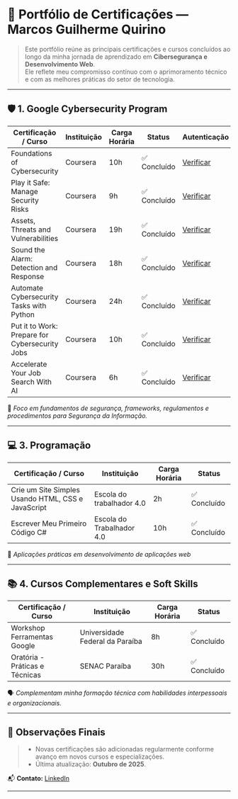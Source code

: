 # 🧠 Portfólio de Certificações — Marcos Guilherme Quirino

> Este portfólio reúne as principais certificações e cursos concluídos ao longo da minha jornada de aprendizado em **Cibersegurança e Desenvolvimento Web**.  
> Ele reflete meu compromisso contínuo com o aprimoramento técnico e com as melhores práticas do setor de tecnologia.

---

## 🛡️ 1. Google Cybersecurity Program
| Certificação / Curso | Instituição | Carga Horária | Status | Autenticação |
|----------------------|-------------|----------------|--------|-------------|
| Foundations of Cybersecurity | Coursera | 10h | ✅ Concluído | [Verificar](https://coursera.org/verify/YY7B2AJZMY5V)
| Play it Safe: Manage Security Risks | Coursera | 9h | ✅ Concluído | [Verificar](https://coursera.org/verify/ZO73N3NEA0GO)
| Assets, Threats and Vulnerabilities | Coursera | 19h | ✅ Concluído | [Verificar](https://coursera.org/verify/21BDWNWSSCMC)
| Sound the Alarm: Detection and Response | Coursera | 18h | ✅ Concluído | [Verificar](https://coursera.org/verify/XTDGRMICYPRT)
| Automate Cybersecurity Tasks with Python | Coursera | 24h | ✅ Concluído | [Verificar](https://coursera.org/verify/BJTUW31VV661)
| Put it to Work: Prepare for Cybersecurity Jobs | Coursera | 10h | ✅ Concluído | [Verificar](https://coursera.org/verify/BVNSU3NV6B2U)
| Accelerate Your Job Search With AI | Coursera | 6h | ✅ Concluído | [Verificar](https://coursera.org/verify/003J8QQQADQV)

🧩 *Foco em fundamentos de segurança, frameworks, regulamentos e procedimentos para Segurança da Informação.*

---
## 💻 3. Programação 

| Certificação / Curso | Instituição | Carga Horária | Status |
|----------------------|-------------|----------------|--------|
| Crie um Site Simples Usando HTML, CSS e JavaScript | Escola do trabalhador 4.0 |2h | ✅ Concluído | 
| Escrever Meu Primeiro Código C# | Escola do Trabalhador 4.0 | 10h | ✅ Concluído |


🧩 *Aplicações práticas em desenvolvimento de aplicações web*

---

## 📚 4. Cursos Complementares e Soft Skills

| Certificação / Curso | Instituição | Carga Horária | Status |
|----------------------|-------------|----------------|--------|
| Workshop Ferramentas Google | Universidade Federal da Paraíba | 8h | ✅ Concluído |
| Oratória - Práticas e Técnicas | SENAC Paraíba | 30h | ✅ Concluído |

🗣️ *Complementam minha formação técnica com habilidades interpessoais e organizacionais.*

---

## 📁 Observações Finais
 
> - Novas certificações são adicionadas regularmente conforme avanço em novos cursos e especializações.  
> - Última atualização: **Outubro de 2025**.

📬 **Contato:** [LinkedIn](https://www.linkedin.com/in/marcos-gquirino)

---

